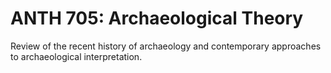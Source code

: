 # ANTH 705: Archaeological Theory

Review of the recent history of archaeology and contemporary approaches to archaeological interpretation.